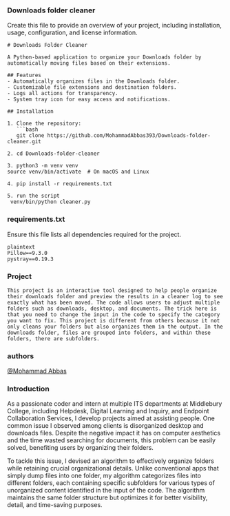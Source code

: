 
### Downloads folder cleaner

Create this file to provide an overview of your project, including installation, usage, configuration, and license information.

```
# Downloads Folder Cleaner

A Python-based application to organize your Downloads folder by automatically moving files based on their extensions.

## Features
- Automatically organizes files in the Downloads folder.
- Customizable file extensions and destination folders.
- Logs all actions for transparency.
- System tray icon for easy access and notifications.

## Installation

1. Clone the repository:
   ```bash
   git clone https://github.com/MohammadAbbas393/Downloads-folder-cleaner.git

2. cd Downloads-folder-cleaner

3. python3 -m venv venv
source venv/bin/activate  # On macOS and Linux

4. pip install -r requirements.txt

5. run the script
 venv/bin/python cleaner.py

```

###  requirements.txt

Ensure this file lists all dependencies required for the project.

```
plaintext
Pillow==9.3.0
pystray==0.19.3

```

### Project
```
This project is an interactive tool designed to help people organize their downloads folder and preview the results in a cleaner log to see exactly what has been moved. The code allows users to adjust multiple folders such as downloads, desktop, and documents. The trick here is that you need to change the input in the code to specify the category you want to fix. This project is different from others because it not only cleans your folders but also organizes them in the output. In the downloads folder, files are grouped into folders, and within these folders, there are subfolders.

```
### authors

[@Mohammad Abbas](https://github.com/MohammadAbbas393/)

### Introduction 

As a passionate coder and intern at multiple ITS departments at Middlebury College, including Helpdesk, Digital Learning and Inquiry, and Endpoint Collaboration Services, I develop projects aimed at assisting people. One common issue I observed among clients is disorganized desktop and downloads files. Despite the negative impact it has on computer aesthetics and the time wasted searching for documents, this problem can be easily solved, benefiting users by organizing their folders.

To tackle this issue, I devised an algorithm to effectively organize folders while retaining crucial organizational details. Unlike conventional apps that simply dump files into one folder, my algorithm categorizes files into different folders, each containing specific subfolders for various types of unorganized content identified in the input of the code. The algorithm maintains the same folder structure but optimizes it for better visibility, detail, and time-saving purposes.
